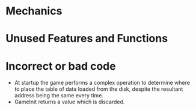 # Mechanics

# Unused Features and Functions

# Incorrect or bad code
- At startup the game performs a complex operation to determine where to place the table of data loaded from the disk, despite the resultant address being the same every time.
- GameInit returns a value which is discarded.